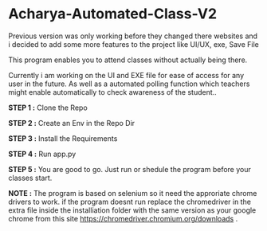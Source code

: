 # Acharya-Automated-Class-V2
Previous version was only working before they changed there websites and i decided to add some more features to the project like UI/UX, exe, Save File

This program enables you to attend classes without actually being there. 

Currently i am working on the UI and EXE file for ease of access for any user in the future.
As well as a automated polling function which teachers might enable automatically to check awareness of the student..

**STEP 1 :** Clone the Repo

**STEP 2 :** Create an Env in the Repo Dir

**STEP 3 :** Install the Requirements

**STEP 4 :** Run app.py

**STEP 5 :** You are good to go. Just run or shedule the program before your classes start.

**NOTE :**  The program is based on selenium so it need the approriate chrome drivers to work. if the program doesnt run replace the chromedriver in the extra file inside the installiation folder with the same version as your google chrome from this site https://chromedriver.chromium.org/downloads .
